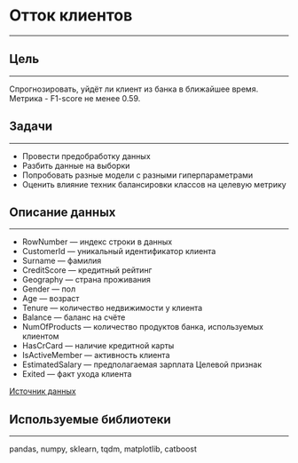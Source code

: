 # Отток клиентов
---

## Цель
---
Спрогнозировать, уйдёт ли клиент из банка в ближайшее время.
Метрика - F1-score не менее 0.59.  

## Задачи
---
- Провести предобработку данных
- Разбить данные на выборки
- Попробовать разные модели с разными гиперпараметрами
- Оценить влияние техник балансировки классов на целевую метрику

## Описание данных
---
-    RowNumber — индекс строки в данных
-    CustomerId — уникальный идентификатор клиента
-    Surname — фамилия
-    CreditScore — кредитный рейтинг
-    Geography — страна проживания
-    Gender — пол
-    Age — возраст
-    Tenure — количество недвижимости у клиента
-    Balance — баланс на счёте
-    NumOfProducts — количество продуктов банка, используемых клиентом
-    HasCrCard — наличие кредитной карты
-    IsActiveMember — активность клиента
-    EstimatedSalary — предполагаемая зарплата
Целевой признак
-    Exited — факт ухода клиента

[Источник данных](https://www.kaggle.com/barelydedicated/bank-customer-churn-modeling)

## Используемые библиотеки
---
pandas, numpy, sklearn, tqdm, matplotlib, catboost